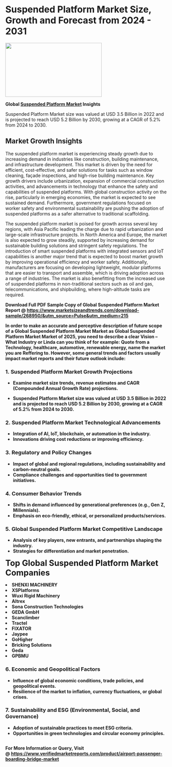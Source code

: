 <H1>Suspended Platform Market Size, Growth and Forecast from 2024 - 2031</H1><img class="aligncenter size-medium wp-image-584254" src="https://thirdeyenews.in/wp-content/uploads/2024/09/Global-Market-Research-300x168.jpeg" alt="" width="300" height="168" /><p><strong>Global&nbsp;<a href="https://www.marketsizeandtrends.com/download-sample/268950/&amp;utm_source=Pulse&amp;utm_medium=215">Suspended Platform Market</a> Insights</strong></p><p>Suspended Platform Market size was valued at USD 3.5 Billion in 2022 and is projected to reach USD 5.2 Billion by 2030, growing at a CAGR of 5.2% from 2024 to 2030.</p><p><h2>Market Growth Insights</h2> <p>The suspended platform market is experiencing steady growth due to increasing demand in industries like construction, building maintenance, and infrastructure development. This market is driven by the need for efficient, cost-effective, and safer solutions for tasks such as window cleaning, façade inspections, and high-rise building maintenance. Key growth drivers include urbanization, expansion of commercial construction activities, and advancements in technology that enhance the safety and capabilities of suspended platforms. With global construction activity on the rise, particularly in emerging economies, the market is expected to see sustained demand. Furthermore, government regulations focused on worker safety and environmental sustainability are pushing the adoption of suspended platforms as a safer alternative to traditional scaffolding.</p> <p><strong></strong></p> <p>The suspended platform market is poised for growth across several key regions, with Asia Pacific leading the charge due to rapid urbanization and large-scale infrastructure projects. In North America and Europe, the market is also expected to grow steadily, supported by increasing demand for sustainable building solutions and stringent safety regulations. The introduction of smart suspended platforms with integrated sensors and IoT capabilities is another major trend that is expected to boost market growth by improving operational efficiency and worker safety. Additionally, manufacturers are focusing on developing lightweight, modular platforms that are easier to transport and assemble, which is driving adoption across a range of industries. The market is also benefitting from the increased use of suspended platforms in non-traditional sectors such as oil and gas, telecommunications, and shipbuilding, where high-altitude tasks are required. <p><strong></p><p><span class=""><strong>Download Full PDF Sample Copy of Global Suspended Platform Market Report</strong> @ <a href="https://www.marketsizeandtrends.com/download-sample/268950/&amp;utm_source=Pulse&amp;utm_medium=215" target="_blank">https://www.marketsizeandtrends.com/download-sample/268950/&amp;utm_source=Pulse&amp;utm_medium=215</a></span></p><p>In order to make an accurate and perceptive description of future scope of a Global&nbsp;Suspended Platform Market Market as Global&nbsp;Suspended Platform Market Market of 2025, you need to describe a clear Vision &ndash; What Industry or Linda can you think of for example: Quote from a Technology, healthcare, automotive, renewable energy, name the market you are Reffering to. However, some general trends and factors usually impact market reports and their future outlook include:</p><h3>1.&nbsp;<strong>Suspended Platform Market Growth Projections</strong></h3><ul><li>Examine market size trends, revenue estimates and CAGR (Compounded Annual Growth Rate) projections.</li><li><p>Suspended Platform Market size was valued at USD 3.5 Billion in 2022 and is projected to reach USD 5.2 Billion by 2030, growing at a CAGR of 5.2% from 2024 to 2030.</p></li></ul><h3>2.&nbsp;<strong>Suspended Platform Market Technological Advancements</strong></h3><ul><li>Integration of AI, IoT, blockchain, or automation in the industry.</li><li>Innovations driving cost reductions or improving efficiency.</li></ul><h3>3.&nbsp;<strong>Regulatory and Policy Changes</strong></h3><ul><li>Impact of global and regional regulations, including sustainability and carbon-neutral goals.</li><li>Compliance challenges and opportunities tied to government initiatives.</li></ul><h3>4.&nbsp;<strong>Consumer Behavior Trends</strong></h3><ul><li>Shifts in demand influenced by generational preferences (e.g., Gen Z, Millennials).</li><li>Emphasis on eco-friendly, ethical, or personalized products/services.</li></ul><h3>5.&nbsp;<strong>Global Suspended Platform Market Competitive Landscape</strong></h3><ul><li>Analysis of key players, new entrants, and partnerships shaping the industry.</li><li>Strategies for differentiation and market penetration.</li></ul><p data-pm-slice="1 1 []"><span style="color: inherit; font-family: inherit; font-size: 25px;">Top Global Suspended Platform Market Companies</span></p><div class="" data-test-id=""><p><li>SHENXI MACHINERY</li><li> XSPlatforms</li><li> Wuxi Rigid Machinery</li><li> Altrex</li><li> Sona Construction Technologies</li><li> GEDA GmbH</li><li> Scanclimber</li><li> Tractel</li><li> FIXATOR</li><li> Jaypee</li><li> GoHigher</li><li> Bricking Solutions</li><li> Geda</li><li> GPBMU</li></p></div><h3>6.&nbsp;<strong>Economic and Geopolitical Factors</strong></h3><ul><li>Influence of global economic conditions, trade policies, and geopolitical events.</li><li>Resilience of the market to inflation, currency fluctuations, or global crises.</li></ul><h3>7.&nbsp;<strong>Sustainability and ESG (Environmental, Social, and Governance)</strong></h3><ul><li>Adoption of sustainable practices to meet ESG criteria.</li><li>Opportunities in green technologies and circular economy principles.</li></ul><h2><strong style="font-size: 14px;">For More Information or Query, Visit @&nbsp;</strong><a style="background-color: #ffffff; font-size: 14px;" href="https://www.marketsizeandtrends.com/report/suspended-platform-market/" target="_blank">https://www.verifiedmarketreports.com/product/airport-passenger-boarding-bridge-market</a></h2>
